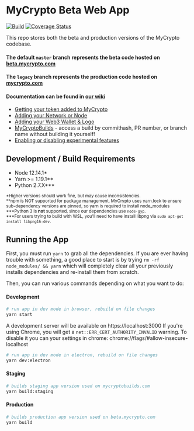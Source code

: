 # MyCrypto Beta Web App

[![Build](https://github.com/MyCryptoHQ/MyCrypto/workflows/GitHub%20CI/badge.svg?branch=master)](https://github.com/MyCryptoHQ/MyCrypto/actions)
[![Coverage Status](https://coveralls.io/repos/github/MyCryptoHQ/MyCrypto/badge.svg?branch=master)](https://coveralls.io/github/MyCryptoHQ/MyCrypto?branch=develop)

This repo stores both the beta and production versions of the MyCrypto codebase.

#### The default `master` branch represents the beta code hosted on [beta.mycrypto.com](https://beta.mycrypto.com)

#### The `legacy` branch represents the production code hosted on [mycrypto.com](https://mycrypto.com)

#### Documentation can be found in [our wiki](https://github.com/MyCryptoHQ/MyCrypto/wiki)

- [Getting your token added to MyCrypto](https://github.com/MyCryptoHQ/MyCrypto/wiki/Contributing-%E2%80%90-Adding-Tokens)
- [Adding your Network or Node](https://github.com/MyCryptoHQ/MyCrypto/wiki/Contributing-%E2%80%90-Network-or-Node)
- [Adding your Web3 Wallet & Logo](https://github.com/MyCryptoHQ/MyCrypto/wiki/Contributing-%E2%80%90-Web3-Wallet)
- [MyCryptoBuilds](https://github.com/MyCryptoHQ/MyCrypto/wiki/MyCryptoBuilds) - access a build by commithash, PR number, or branch name without building it yourself!
- [Enabling or disabling experimental features](https://github.com/MyCryptoHQ/MyCrypto/wiki/Feature-flags)

## Development / Build Requirements

- Node 12.14.1\*
- Yarn >= 1.19.1\*\*
- Python 2.7.X\*\*\*

<sub>\*Higher versions should work fine, but may cause inconsistencies.</sub>
<br />
<sub>**npm is NOT supported for package management. MyCrypto uses yarn.lock to ensure sub-dependency versions are pinned, so yarn is required to install node_modules</sub>
<br />
<sub>\***Python 3 is **not** supported, since our dependencies use `node-gyp`.</sub>
<br />
<sub>\*\*\*For users trying to build with WSL, you'll need to have install libpng via `sudo apt-get install libpng16-dev`.</sub>

## Running the App

First, you must run `yarn` to grab all the dependencies. If you are ever having trouble with something, a good place to start is by trying `rm -rf node_modules/ && yarn` which will completely clear all your previously installs dependencies and re-install them from scratch.

Then, you can run various commands depending on what you want to do:

#### Development

```bash
# run app in dev mode in browser, rebuild on file changes
yarn start
```

A development server will be available on https://localhost:3000
If you're using Chrome, you will get a `net::ERR_CERT_AUTHORITY_INVALID` warning.
To disable it you can your settings in chrome: chrome://flags/#allow-insecure-localhost

```bash
# run app in dev mode in electron, rebuild on file changes
yarn dev:electron
```

#### Staging

```bash
# builds staging app version used on mycryptobuilds.com
yarn build:staging
```

#### Production

```bash
# builds production app version used on beta.mycrypto.com
yarn build
```
